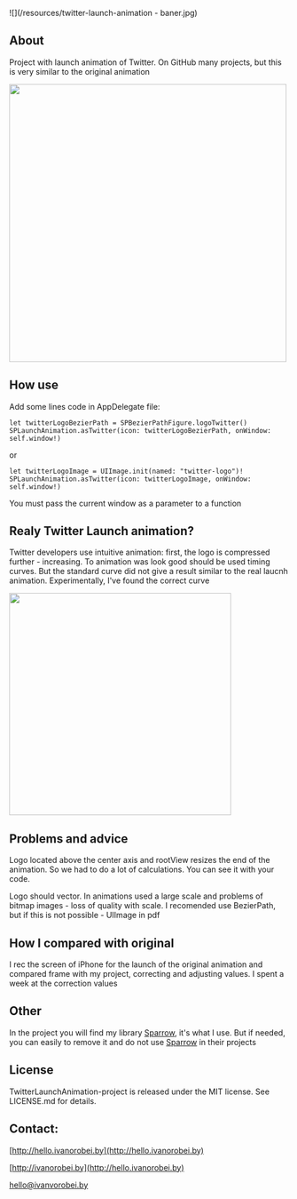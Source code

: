 ![](/resources/twitter-launch-animation - baner.jpg)

## About
Project with launch animation of Twitter. On GitHub many projects, but this is very similar to the original animation

<img src="https://raw.githubusercontent.com/IvanVorobei/TwitterLaunchAnimation/master/resources/twitter-launch-animation - preview.gif" width="500">

## How use
Add some lines code in AppDelegate file:

	let twitterLogoBezierPath = SPBezierPathFigure.logoTwitter()
	SPLaunchAnimation.asTwitter(icon: twitterLogoBezierPath, onWindow: self.window!)

or 

	let twitterLogoImage = UIImage.init(named: "twitter-logo")!
	SPLaunchAnimation.asTwitter(icon: twitterLogoImage, onWindow: self.window!)

You must pass the current window as a parameter to a function

## Realy Twitter Launсh animation?
Twitter developers use intuitive animation: first, the logo is compressed further - increasing. To animation was look good should be used timing curves. But the standard curve did not give a result similar to the real laucnh animation. Experimentally, I've found the correct curve

<img src="https://raw.githubusercontent.com/IvanVorobei/TwitterLaunchAnimation/master/resources/twitter-launch-animation - compare.gif" width="400">

## Problems and advice
Logo located above the center axis and rootView resizes the end of the animation. So we had to do a lot of calculations. You can see it with your code.

Logo should vector. In animations used a large scale and problems of bitmap images - loss of quality with scale. I recomended use BezierPath, but if this is not possible - UIImage in pdf

##  How I compared with original
I rec the screen of iPhone for the launch of the original animation and compared frame with my project, correcting and adjusting values. I spent a week at the correction values

## Other
In the project you will find my library [Sparrow](https://github.com/IvanVorobei/Sparrow), it's what I use. But if needed, you can easily to remove it and do not use [Sparrow](https://github.com/IvanVorobei/Sparrow) in their projects 

## License
TwitterLaunchAnimation-project is released under the MIT license. See LICENSE.md for details.

## Contact:
 
[http://hello.ivanorobei.by](http://hello.ivanorobei.by)

[http://ivanorobei.by](http://hello.ivanorobei.by)

hello@ivanvorobei.by
